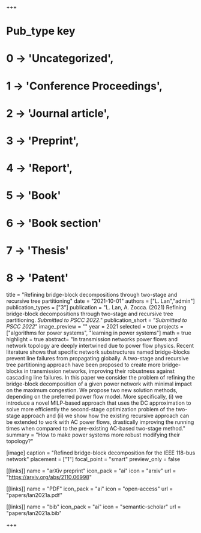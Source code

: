 +++
# Pub_type key
# 0 -> 'Uncategorized',
# 1 -> 'Conference Proceedings',
# 2 -> 'Journal article',
# 3 -> 'Preprint',
# 4 -> 'Report',
# 5 -> 'Book'
# 6 -> 'Book section'
# 7 -> 'Thesis'
# 8 -> 'Patent'

title = "Refining bridge-block decompositions through two-stage and recursive tree partitioning"
date = "2021-10-01"
authors = ["L. Lan","admin"]
publication_types = ["3"]
publication =  "L. Lan, A. Zocca. (2021) Refining bridge-block decompositions through two-stage and recursive tree partitioning. _Submitted to PSCC 2022_."
publication_short = "_Submitted to PSCC 2022_"
image_preview = ""
year = 2021
selected = true
projects = ["algorithms for power systems", "learning in power systems"]
math = true
highlight = true
abstract= "In transmission networks power flows and network topology are deeply intertwined due to power flow physics. Recent literature shows that specific network substructures named bridge-blocks prevent line failures from propagating globally. A two-stage and recursive tree partitioning approach have been proposed to create more bridge-blocks in transmission networks, improving their robustness against cascading line failures. In this paper we consider the problem of refining the bridge-block decomposition of a given power network with minimal impact on the maximum congestion. We propose two new solution methods, depending on the preferred power flow model. More specifically, (i) we introduce a novel MILP-based approach that uses the DC approximation to solve more efficiently the second-stage optimization problem of the two-stage approach and (ii) we show how the existing recursive approach can be extended to work with AC power flows, drastically improving the running times when compared to the pre-existing AC-based two-stage method."
summary = "How to make power systems more robust modifying their topology?"

[image]
  caption = "Refined bridge-block decomposition for the IEEE 118-bus network"
  placement = ["1"]
  focal_point = "smart"
  preview_only = false

[[links]]
  name = "arXiv preprint"
  icon_pack = "ai"
  icon = "arxiv"
  url = "https://arxiv.org/abs/2110.06998"

[[links]]
  name = "PDF"
  icon_pack = "ai"
  icon = "open-access"
  url = "papers/lan2021a.pdf"

[[links]]
  name = "bib"
  icon_pack = "ai"
  icon = "semantic-scholar"
  url = "papers/lan2021a.bib"

+++
